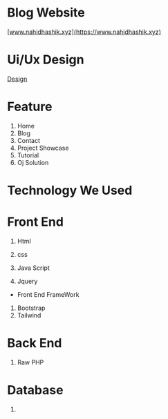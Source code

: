 # Blog Website

[www.nahidhashik.xyz](https://www.nahidhashik.xyz)

# Ui/Ux Design
[Design](https://www.figma.com/file/00VHjBMIHWrcvwT0EBDIge/nahidhashik)


# Feature

1. Home
2. Blog
3. Contact
4. Project Showcase
5. Tutorial
6. Oj Solution


# Technology We Used

# Front End 

1. Html

2. css

3. Java Script

4. Jquery 

* Front End FrameWork
1. Bootstrap
2. Tailwind


# Back End

1. Raw PHP

# Database

1. 